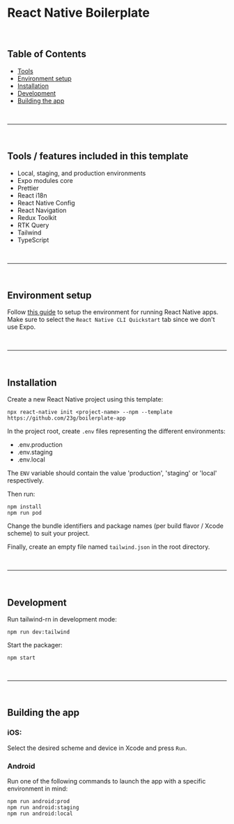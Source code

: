 # React Native Boilerplate

<br />

## Table of Contents

-   [Tools](#tools-included-in-this-template)
-   [Environment setup](#env-setup)
-   [Installation](#installation)
-   [Development](#development)
-   [Building the app](#build-commands)

<br />

___

<br />
  
## Tools / features included in this template

- Local, staging, and production environments
- Expo modules core
- Prettier
- React i18n
- React Native Config
- React Navigation
- Redux Toolkit
- RTK Query
- Tailwind
- TypeScript

<br />
 
---

<br />
 
## Environment setup

Follow [this guide](https://reactnative.dev/docs/environment-setup) to setup the environment for running React Native apps. Make sure to select the `React Native CLI Quickstart` tab since we don't use Expo.

<br />
 
---

<br />
 
## Installation

Create a new React Native project using this template:

```
npx react-native init <project-name> --npm --template https://github.com/23g/boilerplate-app
```

In the project root, create `.env` files representing the different environments:

-   .env.production
-   .env.staging
-   .env.local

The `ENV` variable should contain the value 'production', 'staging' or 'local' respectively.

Then run:

```
npm install
npm run pod
```

Change the bundle identifiers and package names (per build flavor / Xcode scheme) to suit your project.

Finally, create an empty file named `tailwind.json` in the root directory.

<br />
 
---

<br />
 
## Development

Run tailwind-rn in development mode:

```
npm run dev:tailwind
```

Start the packager:

```
npm start
```

<br />
 
---

<br />
 
## Building the app

### iOS:

Select the desired scheme and device in Xcode and press `Run`.

### Android

Run one of the following commands to launch the app with a specific environment in mind:

```
npm run android:prod
npm run android:staging
npm run android:local
```
